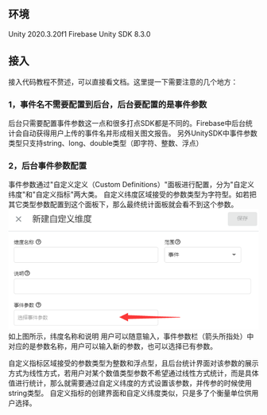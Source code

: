 ## 环境
Unity 2020.3.20f1
Firebase Unity SDK 8.3.0

## 接入
接入代码教程不赘述，可以直接看文档。这里提一下需要注意的几个地方：
### 1，事件名不需要配置到后台，后台要配置的是事件参数
后台只需要配置事件参数这一点和很多打点SDK都是不同的。Firebase中后台统计会自动获得用户上传的事件名并形成相关图文报告。
另外UnitySDK中事件参数类型只支持string、long、double类型（即字符、整数、浮点）
### 2，后台事件参数配置
事件参数通过"自定义定义（Custom Definitions）"面板进行配置，分为"自定义纬度"和"自定义指标"两大类。
自定义纬度区域接受的参数类型为字符型。如若把其它类型参数配置到这个面板下，那么最终统计面板就会看不到这个参数。
![](https://raw.githubusercontent.com/iningwei/SelfPictureHost/master/Blog/20220124123933.png)
如上图所示，纬度名称和说明 用户可以随意输入，事件参数栏（箭头所指处）中对应的是参数名称，用户可以输入新的参数，也可以选择已有参数。

自定义指标区域接受的参数类型为整数和浮点型，且后台统计界面对该参数的展示方式为线性方式，若用户对某个数值类型参数不希望通过线性方式统计，而是具体值进行统计，那么就需要通过自定义纬度的方式设置该参数，并传参的时候使用string类型。
自定义指标的创建界面和自定义纬度类似，只是多了个衡量单位供用户选择。